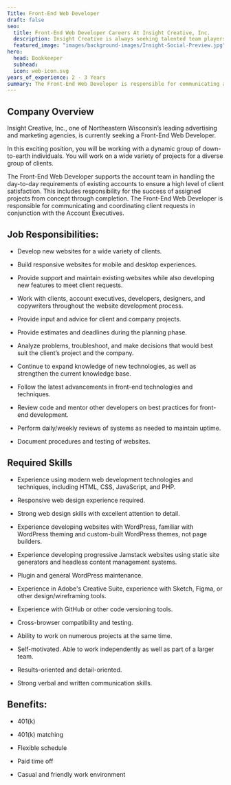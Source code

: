 ```yaml
---
Title: Front-End Web Developer
draft: false
seo:
  title: Front-End Web Developer Careers At Insight Creative, Inc.
  description: Insight Creative is always seeking talented team players! Browse marketing communications jobs in digital, web, copy, design & more in Green Bay, Wisconsin.
  featured_image: "images/background-images/Insight-Social-Preview.jpg"
hero:
  head: Bookkeeper
  subhead:
  icon: web-icon.svg
years_of_experience: 2 - 3 Years
summary: The Front-End Web Developer is responsible for communicating and coordinating client requests in conjunction with the Account Executives.
---
```

## Company Overview

Insight Creative, Inc., one of Northeastern Wisconsin’s leading advertising and marketing agencies, is currently seeking a Front-End Web Developer.

In this exciting position, you will be working with a dynamic group of down-to-earth individuals. You will work on a wide variety of projects for a diverse group of clients.

The Front-End Web Developer supports the account team in handling the day-to-day requirements of existing accounts to ensure a high level of client satisfaction. This includes responsibility for the success of assigned projects from concept through completion. The Front-End Web Developer is responsible for communicating and coordinating client requests in conjunction with the Account Executives.

## Job Responsibilities:

* Develop new websites for a wide variety of clients.

* Build responsive websites for mobile and desktop experiences.

* Provide support and maintain existing websites while also developing new features to meet client requests.

* Work with clients, account executives, developers, designers, and copywriters throughout the website development process.

* Provide input and advice for client and company projects.

* Provide estimates and deadlines during the planning phase.

* Analyze problems, troubleshoot, and make decisions that would best suit the client’s project and the company.

* Continue to expand knowledge of new technologies, as well as strengthen the current knowledge base.

* Follow the latest advancements in front-end technologies and techniques.

* Review code and mentor other developers on best practices for front-end development.

* Perform daily/weekly reviews of systems as needed to maintain uptime.

* Document procedures and testing of websites.

## Required Skills

* Experience using modern web development technologies and techniques, including HTML, CSS, JavaScript, and PHP.

* Responsive web design experience required.

* Strong web design skills with excellent attention to detail.

* Experience developing websites with WordPress, familiar with WordPress theming and custom-built WordPress themes, not page builders.

* Experience developing progressive Jamstack websites using static site generators and headless content management systems.

* Plugin and general WordPress maintenance.

* Experience in Adobe's Creative Suite, experience with Sketch, Figma, or other design/wireframing tools.

* Experience with GitHub or other code versioning tools.

* Cross-browser compatibility and testing.

* Ability to work on numerous projects at the same time.

* Self-motivated. Able to work independently as well as part of a larger team.

* Results-oriented and detail-oriented.

* Strong verbal and written communication skills.

## Benefits:

* 401(k)

* 401(k) matching

* Flexible schedule

* Paid time off

* Casual and friendly work environment